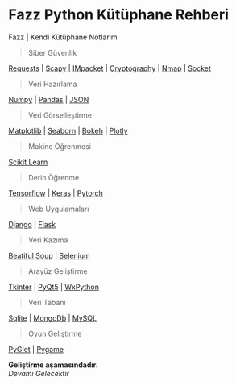 # Fazz Python Kütüphane Rehberi

Fazz | Kendi Kütüphane Notlarım

>Siber Güvenlik

[Requests](https://github.com/FazzPy/PythonMaster/blob/main/Belgeler/requests.md) | [Scapy](https://github.com/FazzPy/PythonMaster/blob/main/Belgeler/scapy.md) | [IMpacket](https://pages.github.com/) | [Cryptography](https://pages.github.com/) | [Nmap](https://pages.github.com/) | [Socket](https://pages.github.com/)

> Veri Hazırlama

[Numpy](https://github.com/FazzPy/PythonMaster/blob/main/Belgeler/numpy.md) | [Pandas](https://github.com/FazzPy/PythonMaster/blob/main/Belgeler/pandas.md) | [JSON](https://github.com/FazzPy/PythonMaster/blob/main/Belgeler/json.md)<br>

>Veri Görselleştirme

[Matplotlib](https://github.com/FazzPy/PythonMaster/blob/main/Belgeler/matplotlib.md) | [Seaborn](https://pages.github.com/) | [Bokeh](https://pages.github.com/) | [Plotly](https://pages.github.com/)<br>

>Makine Öğrenmesi

[Scikit Learn](https://pages.github.com/)<br>

>Derin Öğrenme

[Tensorflow](https://pages.github.com/) | [Keras](https://pages.github.com/) | [Pytorch](https://pages.github.com/)<br>

>Web Uygulamaları

[Django](https://pages.github.com/) | [Flask](https://pages.github.com/)<br>

>Veri Kazıma

[Beatiful Soup](https://github.com/FazzPy/FazzPython/blob/main/Belgeler/BeatifulSoup.md) | [Selenium](https://github.com/FazzPy/FazzPython/blob/main/Belgeler/Selenium.md)<br>

>Arayüz Geliştirme

[Tkinter](https://github.com/FazzPy/PythonMaster/blob/main/Belgeler/tkinter.md) | [PyQt5](https://pages.github.com/) | [WxPython](https://pages.github.com/)<br>

>Veri Tabanı

[Sqlite](https://github.com/FazzPy/PythonMaster/blob/main/Belgeler/sqlite.md) | [MongoDb](https://github.com/FazzPy/PythonMaster/blob/main/Belgeler/mongodb.md) | [MySQL](https://pages.github.com/)

>Oyun Geliştirme

[PyGlet](https://pages.github.com/) | [Pygame](https://pages.github.com/)<br>

**Geliştirme aşamasındadır.**<br>
*Devamı Gelecektir*
